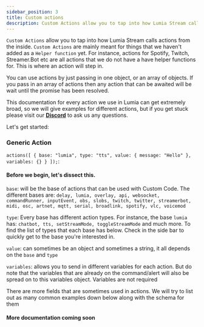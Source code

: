 ```yaml
---
sidebar_position: 3
title: Custom actions
description: Custom Actions allow you to tap into how Lumia Stream calls actions from the inside
---
```


`Custom Actions` allow you to tap into how Lumia Stream calls actions from the inside.
`Custom Actions` are mainly meant for things that we haven't added as a `Helper function` yet. For instance, actions for Spotify, Twitch, Streamer.Bot etc are all actions that we do not have a have helper functions for. This is where an action will step in.

You can use actions by just passing in one object, or an array of objects.
If you pass in an array of actions then any action that can be awaited will be wait until the promise has been resolved.

This documentation for every action we use in Lumia can get extremely broad, so we will give examples for different actions, but if you get stuck please visit our [**Discord**](https://discord.gg/R8rCaKb) to ask us any questions.

Let's get started:

### Generic Action

`actions([ { base: "lumia", type: "tts", value: { message: "Hello" }, variables: {} } ]);`:

#### Before we begin, let's dissect this.

`base`: will be the base of actions that can be used with Custom Code. The different bases are:
`delay, lumia, overlay, api, websocket, commandRunner, inputEvent, obs, slobs, twitch, twitter, streamerbot, midi, osc, artnet, mqtt, serial, broadlink, spotify, vlc, voicemod`

`type`: Every base has different action types. For instance, the base `lumia` has: `chatbot, tts, setStreamMode, toggleStreamMode` and much more.
To find the list of types that each base has below. Check in the side bar to quickly get to the base you're interested in.

`value`: can sometimes be an object and sometimes a string, it all depends on the `base` and `type`

`variables`: allows you to send in different variables for each action. But do note that the variables that are already on the command/alert will also be spread on to this variables object. Variables are not required

There are more fields that are sometimes used in actions. We will try to list out as many common examples down below along with the schema for them

#### More documentation coming soon
